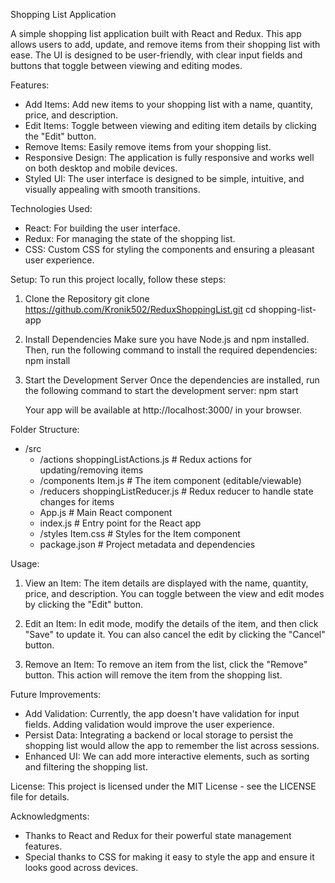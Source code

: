 Shopping List Application

A simple shopping list application built with React and Redux. This app allows users to add, update, and remove items from their shopping list with ease. The UI is designed to be user-friendly, with clear input fields and buttons that toggle between viewing and editing modes.

Features:
- Add Items: Add new items to your shopping list with a name, quantity, price, and description.
- Edit Items: Toggle between viewing and editing item details by clicking the "Edit" button.
- Remove Items: Easily remove items from your shopping list.
- Responsive Design: The application is fully responsive and works well on both desktop and mobile devices.
- Styled UI: The user interface is designed to be simple, intuitive, and visually appealing with smooth transitions.

Technologies Used:
- React: For building the user interface.
- Redux: For managing the state of the shopping list.
- CSS: Custom CSS for styling the components and ensuring a pleasant user experience.

Setup:
To run this project locally, follow these steps:

1. Clone the Repository
   git clone https://github.com/Kronik502/ReduxShoppingList.git
   cd shopping-list-app

2. Install Dependencies
   Make sure you have Node.js and npm installed. Then, run the following command to install the required dependencies:
   npm install

3. Start the Development Server
   Once the dependencies are installed, run the following command to start the development server:
   npm start

   Your app will be available at http://localhost:3000/ in your browser.

Folder Structure:
- /src
  - /actions
    shoppingListActions.js    # Redux actions for updating/removing items
  - /components
    Item.js                   # The item component (editable/viewable)
  - /reducers
    shoppingListReducer.js    # Redux reducer to handle state changes for items
  - App.js                    # Main React component
  - index.js                  # Entry point for the React app
  - /styles
    Item.css                  # Styles for the Item component
  - package.json              # Project metadata and dependencies

Usage:
1. View an Item: The item details are displayed with the name, quantity, price, and description. You can toggle between the view and edit modes by clicking the "Edit" button.

2. Edit an Item: In edit mode, modify the details of the item, and then click "Save" to update it. You can also cancel the edit by clicking the "Cancel" button.

3. Remove an Item: To remove an item from the list, click the "Remove" button. This action will remove the item from the shopping list.

Future Improvements:
- Add Validation: Currently, the app doesn't have validation for input fields. Adding validation would improve the user experience.
- Persist Data: Integrating a backend or local storage to persist the shopping list would allow the app to remember the list across sessions.
- Enhanced UI: We can add more interactive elements, such as sorting and filtering the shopping list.

License:
This project is licensed under the MIT License - see the LICENSE file for details.

Acknowledgments:
- Thanks to React and Redux for their powerful state management features.
- Special thanks to CSS for making it easy to style the app and ensure it looks good across devices.
